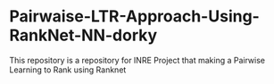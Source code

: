 # Pairwaise-LTR-Approach-Using-RankNet-NN-dorky
This repository is a repository for INRE Project that making a Pairwise Learning to Rank using Ranknet 
